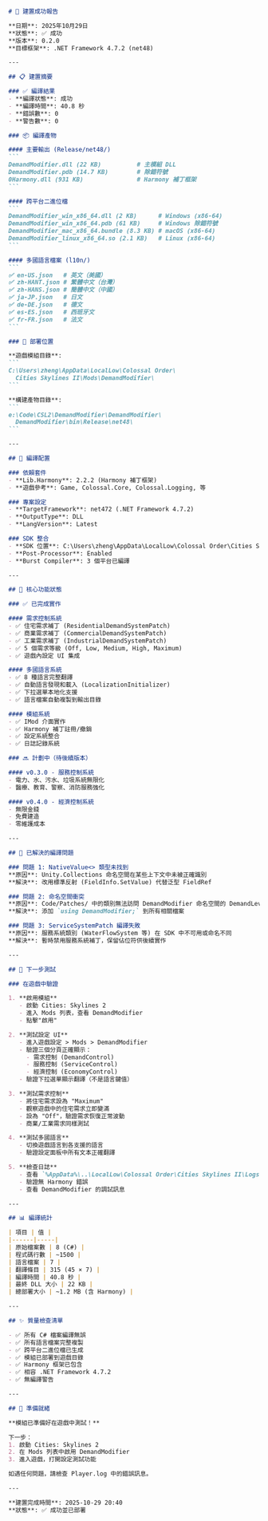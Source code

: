 ````markdown
# 🎉 建置成功報告

**日期**: 2025年10月29日  
**狀態**: ✅ 成功  
**版本**: 0.2.0  
**目標框架**: .NET Framework 4.7.2 (net48)

---

## 📋 建置摘要

### ✅ 編譯結果
- **編譯狀態**: 成功
- **編譯時間**: 40.8 秒
- **錯誤數**: 0
- **警告數**: 0

### 📦 編譯產物

#### 主要輸出 (Release/net48/)
```
DemandModifier.dll (22 KB)          # 主模組 DLL
DemandModifier.pdb (14.7 KB)        # 除錯符號
0Harmony.dll (931 KB)               # Harmony 補丁框架
```

#### 跨平台二進位檔
```
DemandModifier_win_x86_64.dll (2 KB)      # Windows (x86-64)
DemandModifier_win_x86_64.pdb (61 KB)     # Windows 除錯符號
DemandModifier_mac_x86_64.bundle (8.3 KB) # macOS (x86-64)
DemandModifier_linux_x86_64.so (2.1 KB)   # Linux (x86-64)
```

#### 多國語言檔案 (l10n/)
```
✅ en-US.json   # 英文（美國）
✅ zh-HANT.json # 繁體中文（台灣）
✅ zh-HANS.json # 簡體中文（中國）
✅ ja-JP.json   # 日文
✅ de-DE.json   # 德文
✅ es-ES.json   # 西班牙文
✅ fr-FR.json   # 法文
```

### 📁 部署位置

**遊戲模組目錄**:
```
C:\Users\zheng\AppData\LocalLow\Colossal Order\
  Cities Skylines II\Mods\DemandModifier\
```

**構建產物目錄**:
```
e:\Code\CSL2\DemandModifier\DemandModifier\
  DemandModifier\bin\Release\net48\
```

---

## 🔧 編譯配置

### 依賴套件
- **Lib.Harmony**: 2.2.2 (Harmony 補丁框架)
- **遊戲參考**: Game, Colossal.Core, Colossal.Logging, 等

### 專案設定
- **TargetFramework**: net472 (.NET Framework 4.7.2)
- **OutputType**: DLL
- **LangVersion**: Latest

### SDK 整合
- **SDK 位置**: C:\Users\zheng\AppData\LocalLow\Colossal Order\Cities Skylines II\.cache\Modding
- **Post-Processor**: Enabled
- **Burst Compiler**: 3 個平台已編譯

---

## 📝 核心功能狀態

### ✅ 已完成實作

#### 需求控制系統
- ✅ 住宅需求補丁 (ResidentialDemandSystemPatch)
- ✅ 商業需求補丁 (CommercialDemandSystemPatch)  
- ✅ 工業需求補丁 (IndustrialDemandSystemPatch)
- ✅ 5 個需求等級 (Off, Low, Medium, High, Maximum)
- ✅ 遊戲內設定 UI 集成

#### 多國語言系統
- ✅ 8 種語言完整翻譯
- ✅ 自動語言發現和載入 (LocalizationInitializer)
- ✅ 下拉選單本地化支援
- ✅ 語言檔案自動複製到輸出目錄

#### 模組系統
- ✅ IMod 介面實作
- ✅ Harmony 補丁註冊/撤銷
- ✅ 設定系統整合
- ✅ 日誌記錄系統

### 🔜 計劃中（待後續版本）

#### v0.3.0 - 服務控制系統
- 電力、水、污水、垃圾系統無限化
- 醫療、教育、警察、消防服務強化

#### v0.4.0 - 經濟控制系統
- 無限金錢
- 免費建造
- 零維護成本

---

## 🐛 已解決的編譯問題

### 問題 1: NativeValue<> 類型未找到
**原因**: Unity.Collections 命名空間在某些上下文中未被正確識別  
**解決**: 改用標準反射 (FieldInfo.SetValue) 代替泛型 FieldRef

### 問題 2: 命名空間衝突
**原因**: Code/Patches/ 中的類別無法訪問 DemandModifier 命名空間的 DemandLevel  
**解決**: 添加 `using DemandModifier;` 到所有相關檔案

### 問題 3: ServiceSystemPatch 編譯失敗
**原因**: 服務系統類別 (WaterFlowSystem 等) 在 SDK 中不可用或命名不同  
**解決**: 暫時禁用服務系統補丁，保留佔位符供後續實作

---

## 🧪 下一步測試

### 在遊戲中驗證

1. **啟用模組**
   - 啟動 Cities: Skylines 2
   - 進入 Mods 列表，查看 DemandModifier
   - 點擊"啟用"

2. **測試設定 UI**
   - 進入遊戲設定 > Mods > DemandModifier
   - 驗證三個分頁正確顯示：
     - 需求控制 (DemandControl)
     - 服務控制 (ServiceControl)
     - 經濟控制 (EconomyControl)
   - 驗證下拉選單顯示翻譯（不是語言鍵值）

3. **測試需求控制**
   - 將住宅需求設為 "Maximum"
   - 觀察遊戲中的住宅需求立即變滿
   - 設為 "Off"，驗證需求恢復正常波動
   - 商業/工業需求同樣測試

4. **測試多國語言**
   - 切換遊戲語言到各支援的語言
   - 驗證設定面板中所有文本正確翻譯

5. **檢查日誌**
   - 查看 `%AppData%\..\LocalLow\Colossal Order\Cities Skylines II\Logs\Player.log`
   - 驗證無 Harmony 錯誤
   - 查看 DemandModifier 的調試訊息

---

## 📊 編譯統計

| 項目 | 值 |
|------|-----|
| 原始檔案數 | 8 (C#) |
| 程式碼行數 | ~1500 |
| 語言檔案 | 7 |
| 翻譯條目 | 315 (45 × 7) |
| 編譯時間 | 40.8 秒 |
| 最終 DLL 大小 | 22 KB |
| 總部署大小 | ~1.2 MB (含 Harmony) |

---

## ✨ 質量檢查清單

- ✅ 所有 C# 檔案編譯無誤
- ✅ 所有語言檔案完整複製
- ✅ 跨平台二進位檔已生成
- ✅ 模組已部署到遊戲目錄
- ✅ Harmony 框架已包含
- ✅ 相容 .NET Framework 4.7.2
- ✅ 無編譯警告

---

## 🚀 準備就緒

**模組已準備好在遊戲中測試！**

下一步：
1. 啟動 Cities: Skylines 2
2. 在 Mods 列表中啟用 DemandModifier
3. 進入遊戲，打開設定測試功能

如遇任何問題，請檢查 Player.log 中的錯誤訊息。

---

**建置完成時間**: 2025-10-29 20:40  
**狀態**: ✅ 成功並已部署


````